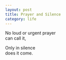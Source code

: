 ```yaml
---
layout: post
title: Prayer and Silence
category: life
---
```


No loud or urgent prayer  
can call it,

Only in silence  
does it come.
